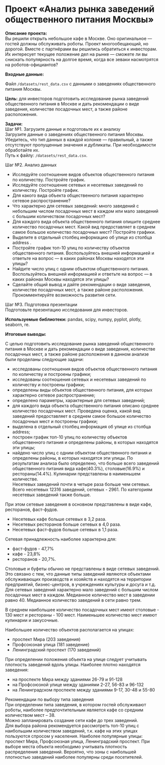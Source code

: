 # Проект «Анализ рынка заведений общественного питания Москвы»

**Описание проекта:**  
Вы решили открыть небольшое кафе в Москве. Оно оригинальное — гостей должны обслуживать роботы. Проект многообещающий, но дорогой. Вместе с партнёрами вы решились обратиться к инвесторам. Их интересует текущее положение дел на рынке — сможете ли вы снискать популярность на долгое время, когда все зеваки насмотрятся на роботов-официантов?

**Входные данные:**  

Файл `/datasets/rest_data.csv` с данными о заведениях общественного питания Москвы.

**Цель:** для инвесторов подготовить исследование рынка заведений общественного питания в Москве и дать рекомендации о виде заведения, количестве посадочных мест, а также районе расположения.

**Задачи:**  
Шаг №1. Загрузите данные и подготовьте их к анализу  
Загрузите данные о заведениях общественного питания Москвы. Убедитесь, что тип данных в каждой колонке — правильный, а также отсутствуют пропущенные значения и дубликаты. При необходимости обработайте их.  
Путь к файлу: `/datasets/rest_data.csv`.  

Шаг №2. Анализ данных

- Исследуйте соотношение видов объектов общественного питания по количеству. Постройте график.  
- Исследуйте соотношение сетевых и несетевых заведений по количеству. Постройте график.  
- Для какого вида объекта общественного питания характерно сетевое распространение?   
- Что характерно для сетевых заведений: много заведений с небольшим числом посадочных мест в каждом или мало заведений с большим количеством посадочных мест?  
- Для каждого вида объекта общественного питания опишите среднее количество посадочных мест. Какой вид предоставляет в среднем самое большое количество посадочных мест? Постройте графики.  
- Выделите в отдельный столбец информацию об улице из столбца address .  
- Постройте график топ-10 улиц по количеству объектов общественного питания. Воспользуйтесь внешней информацией и ответьте на вопрос — в каких районах Москвы находятся эти улицы?  
- Найдите число улиц с одним объектом общественного питания. Воспользуйтесь внешней информацией и ответьте на вопрос — в каких районах Москвы находятся эти улицы?  
- Сделайте общий вывод и дайте рекомендации о виде заведения, количестве посадочных мест, а также районе расположения. Прокомментируйте возможность развития сети.  

Шаг №3. Подготовка презентации  
Подготовьте презентацию исследования для инвесторов.  

**Используемые библиотеки:** pandas, scipy, numpy, pyplot, plotly, seaborn, re.  

**Итоговые выводы:**

С целью подготовить исследование рынка заведений общественного питания в Москве и дать рекомендации о виде заведения, количестве посадочных мест, а также районе расположения в данном анализе были проделаны следующие задачи:  

- исследованы соотношения видов объектов общественного питания по количеству и построены графики;
- исследованы соотношения сетевых и несетевых заведений по количеству и построены графики;
- определены виды объектов общественного питания, для которых характерно сетевое распространение;
- определено параметры, характерные для сетевых заведений;
- для каждого вида объекта общественного питания описано среднее количество посадочных мест. Проведена оценка, какой вид заведений предоставляет в среднем самое большое количество посадочных мест и построены графики;
- выделена в отдельный столбец информация об улице из столбца address;
- построен график топ-10 улиц по количеству объектов общественного питания и определены районы, в которых находятся эти улицы;
- найдено число улиц с одним объектом общественного питания и определены районы, в которых находятся эти улицы.
По результатам анализа было определено, что больше всего заведений общественного питания вида кафе(40.3%), столовые(16.9%) и рестораны(14.4%). Кулинарии представлены в наименьшем количестве.  
Несетевых заведений почти в четыре раза больше чем сетевых. Всего несетевых 12316 заведений, сетевых - 2961. По категориям несетевых заведений также больше.  

При этом сетевые заведения в основном представлены в виде кафе, ресторанов, фаст-фудов.  

- Несетевых кафе больше сетевых в 3,2 раза.
- Несетевых ресторанов больше сетевых в 4,0 раза.
- Несетевых фаст-фудов больше сетевых в 1,1 раза.

Сетевая принадлежность наиболее характерна для:

- фаст-фудов - 47,7%
- кафе - 23,8%
- ресторанов - 20,7%.

Столовые и буфеты обычно не представлены в виде сетевых заведений. Это связано с тем, что данные типы заведений являются объектами обслуживающих производств и хозяйств и находятся на территории предприятий, бизнес-центров, в учреждениях культуры и досуга и т.д.  
Для сетевых заведений характерно мало заведений с большим числом посадочных мест в каждом. Медианное количество мест в заведении равно 40. Медианное количество заведений в сети равно трем.  

В среднем наибольшее количество посадочных мест имеют столовые - 130 мест и рестораны - 100 мест. Наименьшее количество мест имеют кулинарии и закусочные.

Наибольшее количество объектов располагается на улицах:

- проспект Мира (203 заведения)
- Профсоюзная улица (181 заведение)
- Ленинградский проспект (170 заведений)

При определении положения объекта на улице следует учитывать плотность заведений вдоль улицы. Наиболее плотно находятся заведения:

- на проспекте Мира между зданиями 26-79 и 91-128
- на Профсоюзной улице между зданиями 2-27, 56-83 и 96-132
- на Ленинградском проспекте между зданиями 9-17, 30-48 и 55-80  

Рекомендации по выбору типа заведения  
При определении типа заведения, в котором гостей обслуживают роботы, наиболее предпочтительным является кафе со средним количеством мест – 38.  
Можно запланировать создание сети кафе до трех заведений.  
Для выбора района рекомендуется рассмотреть топ-10 улиц с наибольшим количеством заведений, т.к. кафе на этих улицах пользуются спросом у населения. Наиболее популярные улицы: проспект Мира, Профсоюзная улица, Ленинградский проспект. При выборе места объекта необходимо учитывать плотность распределения заведений. Вероятно, что зоны с наибольшей плотностью заведений наиболее популярны среди посетителей.
